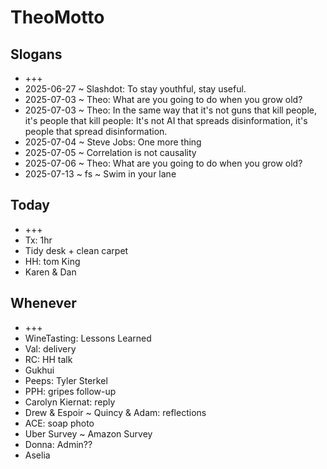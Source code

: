 # TheoMotto

## Slogans

* +++
* 2025-06-27 ~ Slashdot: To stay youthful, stay useful.
* 2025-07-03 ~ Theo: What are you going to do when you grow old?
* 2025-07-03 ~ Theo: In the same way that it's not guns that kill people, it's people that kill people: It's not AI that spreads disinformation, it's people that spread disinformation.
* 2025-07-04 ~ Steve Jobs: One more thing
* 2025-07-05 ~ Correlation is not causality
* 2025-07-06 ~ Theo: What are you going to do when you grow old?
* 2025-07-13 ~ fs ~ Swim in your lane

## Today

* +++
* Tx: 1hr
* Tidy desk + clean carpet
* HH: tom King
* Karen & Dan

## Whenever

* +++
* WineTasting: Lessons Learned
* Val: delivery
* RC: HH talk
* Gukhui
* Peeps: Tyler Sterkel
* PPH: gripes follow-up
* Carolyn Kiernat: reply
* Drew & Espoir ~ Quincy & Adam: reflections
* ACE: soap photo
* Uber Survey ~ Amazon Survey
* Donna: Admin??
* Aselia
